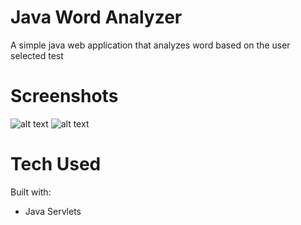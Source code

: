 # Java Word Analyzer
 A simple java web application that analyzes word based on the user selected test

# Screenshots
![alt text](https://imgur.com/kM30ivA)
![alt text](https://imgur.com/Rnf0t4y)

# Tech Used
Built with:
* Java Servlets

